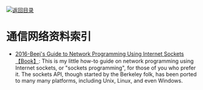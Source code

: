[![返回目录](https://parg.co/UGo)](https://parg.co/b4z) 


 


 


 



# 通信网络资料索引



- [2016-Beej's Guide to Network Programming Using Internet Sockets【Book】](http://beej.us/guide/bgnet/): This is my little how-to guide on network programming using Internet sockets, or "sockets programming", for those of you who prefer it. The sockets API, though started by the Berkeley folk, has been ported to many many platforms, including Unix, Linux, and even Windows.